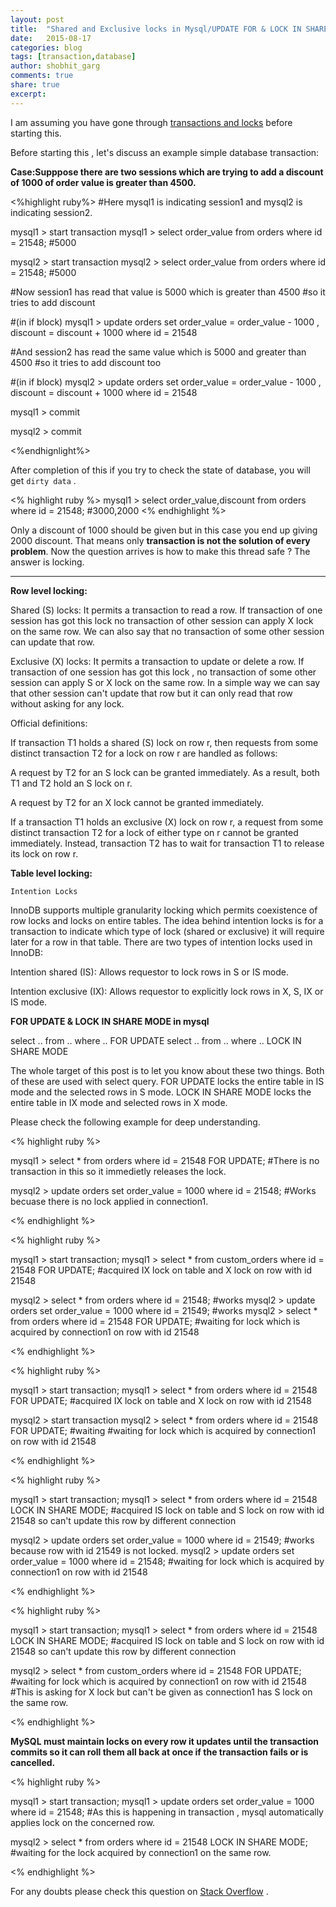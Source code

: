 ```yaml
---
layout: post
title:  "Shared and Exclusive locks in Mysql/UPDATE FOR & LOCK IN SHARE MODE query"
date:   2015-08-17
categories: blog
tags: [transaction,database]
author: shobhit_garg
comments: true
share: true
excerpt:
---
```


I am assuming you have gone through [transactions and locks][transactions-and-locks] before starting this.

Before starting this , let's discuss an example simple database transaction:

__Case:Supppose there are two sessions which are trying to add a discount of 1000 of order value is greater than 4500.__


<%highlight ruby%>
#Here mysql1 is indicating session1 and mysql2 is indicating session2.

mysql1 > start transaction
mysql1 > select order_value from orders where id = 21548;
#5000


mysql2 > start transaction
mysql2 > select order_value from orders where id = 21548;
#5000

#Now session1 has read that value is 5000 which is greater than 4500
#so it tries to add discount

#(in if block)
mysql1 > update orders set order_value = order_value - 1000 , discount = discount + 1000 where id = 21548


#And session2 has read the same value which is 5000 and greater than 4500
#so it tries to add discount too

#(in if block)
mysql2 > update orders set order_value = order_value - 1000 , discount = discount + 1000 where id = 21548


mysql1 > commit

mysql2 > commit

<%endhignlight%>


After completion of this if you try to check the state of database, you will get `dirty data` .

<% highlight ruby %>
mysql1 > select order_value,discount from orders where id = 21548;
#3000,2000
<% endhighlight %>

Only a discount of 1000 should be given but in this case you end up giving 2000 discount. That means only __transaction is not the solution of every problem__. Now the question arrives is how to make this thread safe ? The answer is locking.

-------------------------------------------------------------------------------------------------------------------------------


__Row level locking:__ 

Shared (S) locks: It permits a transaction to read a row. If transaction of one session has got this lock no transaction of other session can apply X lock on the same row. We can also say that no transaction of some other session can update that row.

Exclusive (X) locks: It permits a transaction to update or delete a row. If transaction of one session has got this lock , no transaction of some other session can apply S or X lock on the same row.
In a simple way we can say that other session can't update that row but it can only read that row without asking for any lock.


Official definitions:

If transaction T1 holds a shared (S) lock on row r, then requests from some distinct transaction T2 for a lock on row r are handled as follows:

A request by T2 for an S lock can be granted immediately. As a result, both T1 and T2 hold an S lock on r.

A request by T2 for an X lock cannot be granted immediately.


If a transaction T1 holds an exclusive (X) lock on row r, a request from some distinct transaction T2 for a lock of either type on r cannot be granted immediately. Instead, transaction T2 has to wait for transaction T1 to release its lock on row r.



__Table level locking:__

`Intention Locks`

InnoDB supports multiple granularity locking which permits coexistence of row locks and locks on entire tables.  The idea behind intention locks is for a transaction to indicate which type of lock (shared or exclusive) it will require later for a row in that table. There are two types of intention locks used in InnoDB:

Intention shared (IS): Allows requestor to lock rows in S or IS mode.

Intention exclusive (IX): Allows requestor to explicitly lock rows in X, S, IX or IS mode.




__FOR UPDATE & LOCK IN SHARE MODE in mysql__

select .. from .. where .. FOR UPDATE
select .. from .. where .. LOCK IN SHARE MODE

The whole target of this post is to let you know about these two things. Both of these are used with select query.
FOR UPDATE  locks the entire table in IS mode and the selected rows in S mode.
LOCK IN SHARE MODE locks the entire table in IX mode and selected rows in X mode.

Please check the following example for deep understanding.

<% highlight ruby %>

mysql1 > select * from orders where id = 21548 FOR UPDATE; 
#There is no transaction in this so it immedietly releases the lock.

mysql2 > update orders set order_value = 1000 where id = 21548;
#Works becuase there is no lock applied in connection1.

<% endhighlight %>


<% highlight ruby %>

mysql1 > start transaction;
mysql1 > select * from custom_orders where id = 21548 FOR UPDATE;
#acquired IX lock on table and X lock on row with id 21548



mysql2 > select * from orders where id = 21548; 
#works
mysql2 > update orders set order_value = 1000 where id = 21549; 
#works
mysql2 > select * from orders where id = 21548 FOR UPDATE; 
#waiting for lock which is acquired by connection1 on row with id 21548 

<% endhighlight %>

<% highlight ruby %>

mysql1 > start transaction;
mysql1 > select * from orders where id = 21548 FOR UPDATE;
#acquired IX lock on table and X lock on row with id 21548

mysql2 > start transaction
mysql2 > select * from orders where id = 21548 FOR UPDATE; #waiting
#waiting for lock which is acquired by connection1 on row with id 21548 

<% endhighlight %>

<% highlight ruby %>

mysql1 > start transaction;
mysql1 > select * from orders where id = 21548 LOCK IN SHARE MODE;
#acquired IS lock on table and S lock on row with id 21548 so can't update this row by different connection

mysql2 > update orders set order_value = 1000 where id = 21549;	
#works because row with id 21549 is not locked.
mysql2 > update orders set order_value = 1000 where id = 21548;
#waiting for lock which is acquired by connection1 on row with id 21548 


<% endhighlight %>


<% highlight ruby %>

mysql1 > start transaction;
mysql1 > select * from orders where id = 21548 LOCK IN SHARE MODE;
#acquired IS lock on table and S lock on row with id 21548 so can't update this row by different connection


mysql2 > select * from custom_orders where id = 21548 FOR UPDATE;
#waiting for lock which is acquired by connection1 on row with id 21548 
#This is asking for X lock but can't be given as connection1 has S lock on the same row.

<% endhighlight %>



__MySQL must maintain locks on every row it updates until the transaction commits so it can roll them all back at once if the transaction fails or is cancelled.__

<% highlight ruby %>

mysql1 >  start transaction;
mysql1 > update orders set order_value = 1000 where id = 21548;
#As this is happening in transaction , mysql automatically applies lock on the concerned row.


mysql2 > select * from orders where id = 21548 LOCK IN SHARE MODE;
#waiting for the lock acquired by connection1 on the same row. 

<% endhighlight %>

For any doubts please check this question on [Stack Overflow][is-ix-lock-question] .

[is-ix-lock-question]: http://stackoverflow.com/questions/31880185/how-locks-s-x-is-ix-work-in-mysql-with-queries-like-for-update-lock-in-share-m
[transactions-and-locks]: {{site.url}}/blog/transaction-and-locks-in-mysql/




